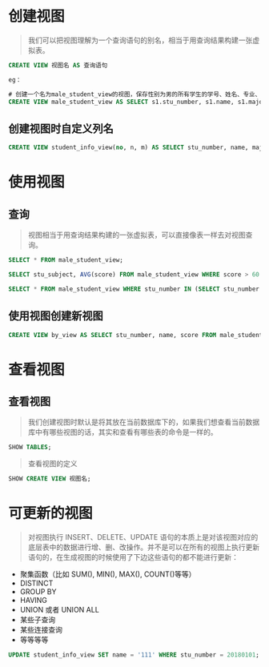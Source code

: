 # 创建视图

> 我们可以把视图理解为一个查询语句的别名，相当于用查询结果构建一张虚拟表。

```sql
CREATE VIEW 视图名 AS 查询语句

eg：

# 创建一个名为male_student_view的视图，保存性别为男的所有学生的学号、姓名、专业、科目和成绩
CREATE VIEW male_student_view AS SELECT s1.stu_number, s1.name, s1.major, s2.stu_subject, s2.score FROM student_info AS s1 INNER JOIN student_score AS s2 WHERE s1.stu_number = s2.stu_number AND s1.sex = '男';
```

## 创建视图时自定义列名

```sql
CREATE VIEW student_info_view(no, n, m) AS SELECT stu_number, name, major FROM student_info;
```

# 使用视图

## 查询

> 视图相当于用查询结果构建的一张虚拟表，可以直接像表一样去对视图查询。

```sql
SELECT * FROM male_student_view;

SELECT stu_subject, AVG(score) FROM male_student_view WHERE score > 60 GROUP BY stu_subject HAVING AVG(score) > 75 LIMIT 1;

SELECT * FROM male_student_view WHERE stu_number IN (SELECT stu_number FROM student_info WHERE major = '计算机科学与工程');
```

## 使用视图创建新视图

```sql
CREATE VIEW by_view AS SELECT stu_number, name, score FROM male_student_view;
```

# 查看视图

## 查看视图

> 我们创建视图时默认是将其放在当前数据库下的，如果我们想查看当前数据库中有哪些视图的话，其实和查看有哪些表的命令是一样的。

```sql
SHOW TABLES;
```

> 查看视图的定义

```sql
SHOW CREATE VIEW 视图名;
```

# 可更新的视图

> 对视图执行 INSERT、DELETE、UPDATE 语句的本质上是对该视图对应的底层表中的数据进行增、删、改操作。并不是可以在所有的视图上执行更新语句的，在生成视图的时候使用了下边这些语句的都不能进行更新：

- 聚集函数（比如 SUM(), MIN(), MAX(), COUNT()等等）
- DISTINCT
- GROUP BY
- HAVING
- UNION 或者 UNION ALL
- 某些子查询
- 某些连接查询
- 等等等等

```sql
UPDATE student_info_view SET name = '111' WHERE stu_number = 20180101;
```
